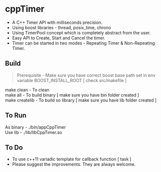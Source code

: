 # cppTimer

* A C++ Timer API with milliseconds precision.
* Using boost libraries - thread, posix_time, chrono
* Using TimerPool concept which is completely abstract from the user.
* Easy API to Create, Start and Cancel the timer.
* Timer can be started in two modes - Repeating Timer &amp; Non-Repeating Timer.

## Build
> Prerequisite - Make sure you have correct boost base path set in env variable BOOST_INSTALL_ROOT [ check src/makefile ]

<p>
make clean - To clean
<br>
make all - To build binary [ make sure you have bin folder created ]
<br>
make createlib - To build so library [ make sure you have lib folder created ]
</p>

## To Run
<p>
As binary - ./bin/appCppTimer
<br>
Use lib - ./lib/libCppTimer.so
</p>

## To Do
* To use c++11 variadic template for callback function [ task ]
* Please suggest the improvements. They are always welcome.
